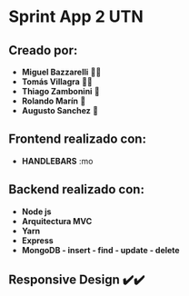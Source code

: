 # Sprint App 2 UTN  

## Creado por:

* **Miguel Bazzarelli** 🙇‍♂️
* **Tomás Villagra** 🙇‍♂️
* **Thiago Zambonini** 🙇
* **Rolando Marín** 🙇
* **Augusto Sanchez** 🙇

## Frontend realizado con:
* **HANDLEBARS** :mo

## Backend realizado con:
* **Node js**
* **Arquitectura MVC**
* **Yarn**
* **Express**
* **MongoDB - insert - find - update - delete**

## Responsive Design ✔️✔️
